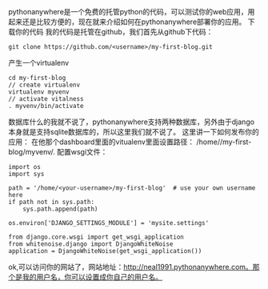 pythonanywhere是一个免费的托管python的代码，可以测试你的web应用，用起来还是比较方便的，现在就来介绍如何在pythonanywhere部署你的应用。
下载你的代码
我的代码是托管在github，我们首先从github下代码：

```
git clone https://github.com/<username>/my-first-blog.git
```

产生一个virtualenv

```
cd my-first-blog
// create virtualenv
virtualenv myvenv
// activate vitalness
. myvenv/bin/activate

```
数据库什么的我就不说了，pythonanywhere支持两种数据库，另外由于django本身就是支持sqlite数据库的，所以这里我们就不说了。
这里讲一下如何发布你的应用：
在他那个dashboard里面的vitualenv里面设置路径：
/home/<your-username>/my-first-blog/myvenv/.
配置wsgi文件：

```
import os
import sys

path = '/home/<your-username>/my-first-blog'  # use your own username here
if path not in sys.path:
    sys.path.append(path)

os.environ['DJANGO_SETTINGS_MODULE'] = 'mysite.settings'

from django.core.wsgi import get_wsgi_application
from whitenoise.django import DjangoWhiteNoise
application = DjangoWhiteNoise(get_wsgi_application())
```
ok,可以访问你的网站了，网站地址：http://neal1991.pythonanywhere.com。那个是我的用户名，你可以设置成你自己的用户名。
